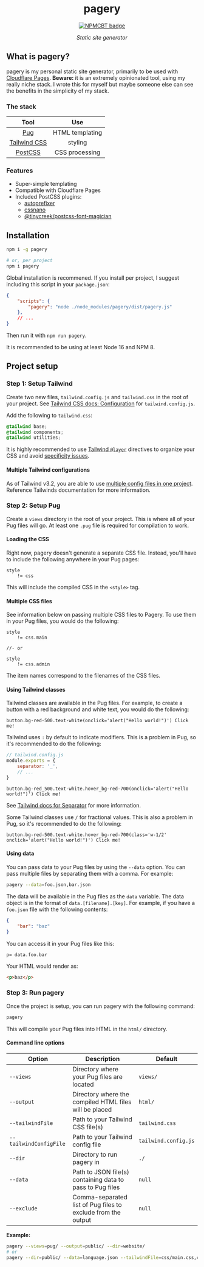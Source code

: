 [//]: # (NPM centered badge template START --------------------------------------------------)

<div align="center">

pagery
===

[![NPMCBT badge]][NPMCBT link]

*Static site generator*

</div>

[NPMCBT badge]: https://img.shields.io/npm/v/pagery?color=CB3837&label=%20View%20on%20NPM&logo=npm&style=for-the-badge
[NPMCBT link]: https://www.npmjs.com/package/pagery

[//]: # (NPM centered badge template END ----------------------------------------------------)

## What is pagery?

pagery is my personal static site generator, primarily to be used with [Cloudflare Pages](https://pages.cloudflare.com/). **Beware:** it is an extremely opinionated tool, using my really niche stack. I wrote this for myself but maybe someone else can see the benefits in the simplicity of my stack.

### The stack

| Tool | Use |
| :--: | :-: |
| [Pug](https://pugjs.org/) | HTML templating |
| [Tailwind CSS](https://tailwindcss.com/) | styling |
| [PostCSS](https://postcss.org/) | CSS processing |

### Features

- Super-simple templating
- Compatible with Cloudflare Pages
- Included PostCSS plugins:
   - [autoprefixer](https://npmjs.com/package/autoprefixer)
   - [cssnano](https://cssnano.co/)
   - [@tinycreek/postcss-font-magician](https://www.npmjs.com/package/@tinycreek/postcss-font-magician)

## Installation

```bash
npm i -g pagery

# or, per project
npm i pagery
```

Global installation is recommened. If you install per project, I suggest including this script in your `package.json`:

```json
{
    "scripts": {
        "pagery": "node ./node_modules/pagery/dist/pagery.js"
    },
    // ...
}
```

Then run it with `npm run pagery`.

It is recommended to be using at least Node 16 and NPM 8.

## Project setup

### Step 1: Setup Tailwind

Create two new files, `tailwind.config.js` and `tailwind.css` in the root of your project. See [Tailwind CSS docs: Configuration](https://tailwindcss.com/docs/configuration) for `tailwind.config.js`.

Add the following to `tailwind.css`:

```css
@tailwind base;
@tailwind components;
@tailwind utilities;
```

It is highly recommended to use [Tailwind `@layer`](https://tailwindcss.com/docs/adding-custom-styles#using-css-and-layer) directives to organize your CSS and avoid [specificity issues](https://www.w3schools.com/css/css_specificity.asp).

#### Multiple Tailwind configurations

As of Tailwind v3.2, you are able to use [multiple config files in one project](https://tailwindcss.com/blog/tailwindcss-v3-2#multiple-config-files-in-one-project-using-config). Reference Tailwinds documentation for more information.

### Step 2: Setup Pug

Create a `views` directory in the root of your project. This is where all of your Pug files will go. At least one `.pug` file is required for compilation to work.

#### Loading the CSS

Right now, pagery doesn't generate a separate CSS file. Instead, you'll have to include the following anywhere in your Pug pages:

```pug
style
    != css
```

This will include the compiled CSS in the `<style>` tag.

#### Multiple CSS files

See information below on passing multiple CSS files to Pagery. To use them in your Pug files, you would do the following:

```pug
style
    != css.main

//- or

style
    != css.admin
```

The item names correspond to the filenames of the CSS files.

#### Using Tailwind classes

Tailwind classes are available in the Pug files. For example, to create a button with a red background and white text, you would do the following:

```pug
button.bg-red-500.text-white(onclick='alert("Hello world!")') Click me!
```

Tailwind uses `:` by default to indicate modifiers. This is a problem in Pug, so it's recommended to do the following:

```js
// tailwind.config.js
module.exports = {
    separator: '_',
    // ...
}
```

```pug
button.bg-red_500.text-white.hover_bg-red-700(onclick='alert("Hello world!")') Click me!
```

See [Tailwind docs for Separator](https://tailwindcss.com/docs/configuration#separator) for more information.

Some Tailwind classes use `/` for fractional values. This is also a problem in Pug, so it's recommended to do the following:

```pug
button.bg-red-500.text-white.hover_bg-red-700(class='w-1/2' onclick='alert("Hello world!")') Click me!
```

#### Using data

You can pass data to your Pug files by using the `--data` option. You can pass multiple files by separating them with a comma. For example:

```bash
pagery --data=foo.json,bar.json
```

The data will be available in the Pug files as the `data` variable. The data object is in the format of `data.[filename].[key]`. For example, if you have a `foo.json` file with the following contents:

```json
{
    "bar": "baz"
}
```

You can access it in your Pug files like this:

```pug
p= data.foo.bar
```

Your HTML would render as:

```html
<p>baz</p>
```

### Step 3: Run pagery

Once the project is setup, you can run pagery with the following command:

```bash
pagery
```

This will compile your Pug files into HTML in the `html/` directory.

#### Command line options

| Option | Description | Default |
|--------|-------------|---------|
| `--views` | Directory where your Pug files are located | `views/` |
| `--output` | Directory where the compiled HTML files will be placed | `html/` |
| `--tailwindFile` | Path to your Tailwind CSS file(s) | `tailwind.css` |
| `--tailwindConfigFile` | Path to your Tailwind config file | `tailwind.config.js` |
| `--dir` | Directory to run pagery in | `./` |
| `--data` | Path to JSON file(s) containing data to pass to Pug files | `null` |
| `--exclude` | Comma-separated list of Pug files to exclude from the output | `null` |

**Example:**

```bash
pagery --views=pug/ --output=public/ --dir=website/
# or
pagery --dir=public/ --data=language.json --tailwindFile=css/main.css,css/admin.css
```

